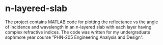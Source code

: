# n-layered-slab
The project contains MATLAB code for plotting the reflectance vs the angle of incidence and wavelength in an n-layered slab with each layer having complex refractive indices. The code was written for my undergraduate sophmore year course "PHN-205 Engineering Analysis and Design". 
